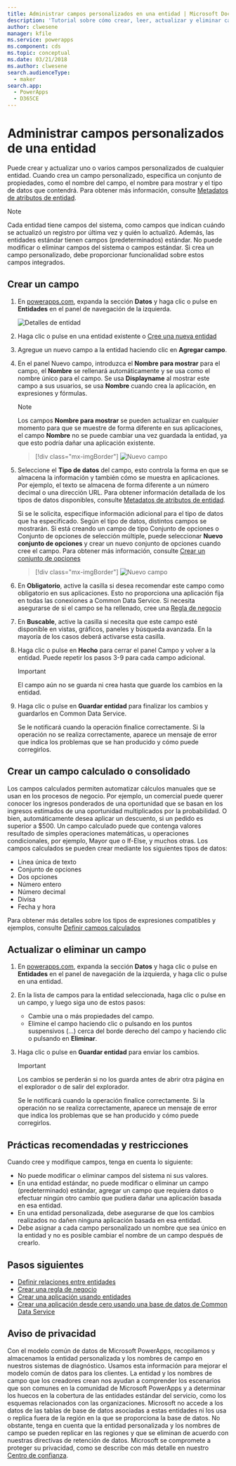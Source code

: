```yaml
---
title: Administrar campos personalizados en una entidad | Microsoft Docs
description: 'Tutorial sobre cómo crear, leer, actualizar y eliminar campos personalizados de una entidad en Common Data Service (CDS) for Apps.'
author: clwesene
manager: kfile
ms.service: powerapps
ms.component: cds
ms.topic: conceptual
ms.date: 03/21/2018
ms.author: clwesene
search.audienceType:
  - maker
search.app:
  - PowerApps
  - D365CE
---
```


# <a name="manage-custom-fields-in-an-entity"></a>Administrar campos personalizados de una entidad
Puede crear y actualizar uno o varios campos personalizados de cualquier entidad. Cuando crea un campo personalizado, especifica un conjunto de propiedades, como el nombre del campo, el nombre para mostrar y el tipo de datos que contendrá. Para obtener más información, consulte [Metadatos de atributos de entidad](../../developer/common-data-service/entity-attribute-metadata.md).

> [!NOTE]
> Cada entidad tiene campos del sistema, como campos que indican cuándo se actualizó un registro por última vez y quién lo actualizó. Además, las entidades estándar tienen campos (predeterminados) estándar. No puede modificar o eliminar campos del sistema o campos estándar. Si crea un campo personalizado, debe proporcionar funcionalidad sobre estos campos integrados.

## <a name="create-a-field"></a>Crear un campo
1. En [powerapps.com](https://web.powerapps.com/?utm_source=padocs&utm_medium=linkinadoc&utm_campaign=referralsfromdoc), expanda la sección **Datos** y haga clic o pulse en **Entidades** en el panel de navegación de la izquierda.

    ![Detalles de entidad](./media/data-platform-cds-create-entity/entitylist.png "Lista de entidades")

2. Haga clic o pulse en una entidad existente o [Cree una nueva entidad](data-platform-create-entity.md)

3. Agregue un nuevo campo a la entidad haciendo clic en **Agregar campo**.

4. En el panel Nuevo campo, introduzca el **Nombre para mostrar** para el campo, el **Nombre** se rellenará automáticamente y se usa como el nombre único para el campo. Se usa **Displayname** al mostrar este campo a sus usuarios, se usa **Nombre** cuando crea la aplicación, en expresiones y fórmulas.

    > [!NOTE]
    > Los campos **Nombre para mostrar** se pueden actualizar en cualquier momento para que se muestre de forma diferente en sus aplicaciones, el campo **Nombre** no se puede cambiar una vez guardada la entidad, ya que esto podría dañar una aplicación existente.

    > [!div class="mx-imgBorder"] 
    > ![Nuevo campo](./media/data-platform-cds-create-entity/newfieldpanel.png "Panel Nuevo campo")

5. Seleccione el **Tipo de datos** del campo, esto controla la forma en que se almacena la información y también cómo se muestra en aplicaciones. Por ejemplo, el texto se almacena de forma diferente a un número decimal o una dirección URL. Para obtener información detallada de los tipos de datos disponibles, consulte [Metadatos de atributos de entidad](../../developer/common-data-service/entity-attribute-metadata.md).

    Si se le solicita, especifique información adicional para el tipo de datos que ha especificado. Según el tipo de datos, distintos campos se mostrarán. Si está creando un campo de tipo Conjunto de opciones o Conjunto de opciones de selección múltiple, puede seleccionar **Nuevo conjunto de opciones** y crear un nuevo conjunto de opciones cuando cree el campo. Para obtener más información, consulte [Crear un conjunto de opciones](custom-picklists.md)

    > [!div class="mx-imgBorder"] 
    > ![Nuevo campo](./media/data-platform-cds-create-entity/newfieldpanel-2.png "Panel Nuevo campo")


7. En **Obligatorio**, active la casilla si desea recomendar este campo como obligatorio en sus aplicaciones. Esto no proporciona una aplicación fija en todas las conexiones a Common Data Service. Si necesita asegurarse de si el campo se ha rellenado, cree una [Regla de negocio](data-platform-create-business-rule.md)

8. En **Buscable**, active la casilla si necesita que este campo esté disponible en vistas, gráficos, paneles y búsqueda avanzada. En la mayoría de los casos deberá activarse esta casilla.

9. Haga clic o pulse en **Hecho** para cerrar el panel Campo y volver a la entidad. Puede repetir los pasos 3-9 para cada campo adicional.
   
    > [!IMPORTANT]
    > El campo aún no se guarda ni crea hasta que guarde los cambios en la entidad.

10. Haga clic o pulse en **Guardar entidad** para finalizar los cambios y guardarlos en Common Data Service.

    Se le notificará cuando la operación finalice correctamente. Si la operación no se realiza correctamente, aparece un mensaje de error que indica los problemas que se han producido y cómo puede corregirlos.

## <a name="create-a-calculated-or-roll-up-field"></a>Crear un campo calculado o consolidado
Los campos calculados permiten automatizar cálculos manuales que se usan en los procesos de negocio. Por ejemplo, un comercial puede querer conocer los ingresos ponderados de una oportunidad que se basan en los ingresos estimados de una oportunidad multiplicados por la probabilidad. O bien, automáticamente desea aplicar un descuento, si un pedido es superior a $500. Un campo calculado puede que contenga valores resultado de simples operaciones matemáticas, u operaciones condicionales, por ejemplo, Mayor que o If-Else, y muchos otras. Los campos calculados se pueden crear mediante los siguientes tipos de datos:

* Línea única de texto
* Conjunto de opciones
* Dos opciones
* Número entero
* Número decimal
* Divisa
* Fecha y hora

Para obtener más detalles sobre los tipos de expresiones compatibles y ejemplos, consulte [Definir campos calculados](/dynamics365/customer-engagement/customize/define-calculated-fields)

## <a name="update-or-delete-a-field"></a>Actualizar o eliminar un campo
1. En [powerapps.com](https://web.powerapps.com/?utm_source=padocs&utm_medium=linkinadoc&utm_campaign=referralsfromdoc), expanda la sección **Datos** y haga clic o pulse en **Entidades** en el panel de navegación de la izquierda, y haga clic o pulse en una entidad.
2. En la lista de campos para la entidad seleccionada, haga clic o pulse en un campo, y luego siga uno de estos pasos:
   
   * Cambie una o más propiedades del campo.
   * Elimine el campo haciendo clic o pulsando en los puntos suspensivos (...) cerca del borde derecho del campo y haciendo clic o pulsando en **Eliminar**.

3. Haga clic o pulse en **Guardar entidad** para enviar los cambios.
   
    > [!IMPORTANT]
    > Los cambios se perderán si no los guarda antes de abrir otra página en el explorador o de salir del explorador.

    Se le notificará cuando la operación finalice correctamente. Si la operación no se realiza correctamente, aparece un mensaje de error que indica los problemas que se han producido y cómo puede corregirlos.

## <a name="best-practices-and-restrictions"></a>Prácticas recomendadas y restricciones
Cuando cree y modifique campos, tenga en cuenta lo siguiente:

* No puede modificar o eliminar campos del sistema ni sus valores.
* En una entidad estándar, no puede modificar o eliminar un campo (predeterminado) estándar, agregar un campo que requiera datos o efectuar ningún otro cambio que pudiera dañar una aplicación basada en esa entidad.
* En una entidad personalizada, debe asegurarse de que los cambios realizados no dañen ninguna aplicación basada en esa entidad.
* Debe asignar a cada campo personalizado un nombre que sea único en la entidad y no es posible cambiar el nombre de un campo después de crearlo.

## <a name="next-steps"></a>Pasos siguientes
* [Definir relaciones entre entidades](data-platform-entity-lookup.md)
* [Crear una regla de negocio](data-platform-create-business-rule.md)
* [Crear una aplicación usando entidades](../canvas-apps/data-platform-create-app.md)
* [Crear una aplicación desde cero usando una base de datos de Common Data Service](../canvas-apps/data-platform-create-app-scratch.md)

## <a name="privacy-notice"></a>Aviso de privacidad
Con el modelo común de datos de Microsoft PowerApps, recopilamos y almacenamos la entidad personalizada y los nombres de campo en nuestros sistemas de diagnóstico.  Usamos esta información para mejorar el modelo común de datos para los clientes. La entidad y los nombres de campo que los creadores crean nos ayudan a comprender los escenarios que son comunes en la comunidad de Microsoft PowerApps y a determinar los huecos en la cobertura de las entidades estándar del servicio, como los esquemas relacionados con las organizaciones. Microsoft no accede a los datos de las tablas de base de datos asociadas a estas entidades ni los usa o replica fuera de la región en la que se proporciona la base de datos. No obstante, tenga en cuenta que la entidad personalizada y los nombres de campo se pueden replicar en las regiones y que se eliminan de acuerdo con nuestras directivas de retención de datos. Microsoft se compromete a proteger su privacidad, como se describe con más detalle en nuestro [Centro de confianza](https://www.microsoft.com/trustcenter/Privacy/default.aspx).

